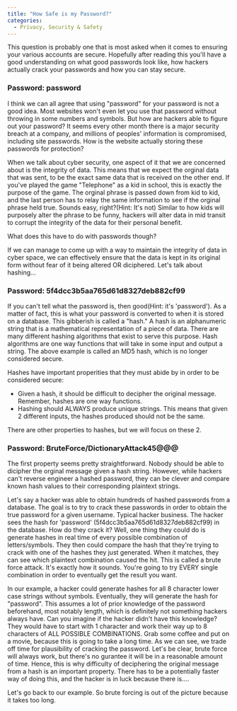 ```yaml
---
title: "How Safe is my Password?"
categories:
  - Privacy, Security & Safety
---
```


This question is probably one that is most asked when it comes to ensuring your various accounts are secure. Hopefully after reading this you'll have a good understanding on what good passwords look like, how hackers actually crack your passwords and how you can stay secure. 

### Password: password 

I think we can all agree that using "password" for your password is not a good idea. Most websites won't even let you use that password without throwing in some numbers and symbols. But how are hackers able to figure out your password? It seems every other month there is a major security breach at a company, and millions of peoples' information is compromised, including site passwords. How is the website actually storing these passwords for protection?

When we talk about cyber security, one aspect of it that we are concerned about is the integrity of data. This means that we expect the orginal data that was sent, to be the exact same data that is received on the other end. If you've played the game "Telephone" as a kid in school, this is exactly the purpose of the game. The orginal phrase is passed down from kid to kid, and the last person has to relay the same information to see if the orginal phrase held true. Sounds easy, right?(Hint: It's not) Similar to how kids will purposely alter the phrase to be funny, hackers will alter data in mid transit to corrupt the integrity of the data for their personal benefit.

What does this have to do with passwords though? 

If we can manage to come up with a way to maintain the integrity of data in cyber space, we can effectively ensure that the data is kept in its original form without fear of it being altered OR diciphered. Let's talk about hashing...

### Password: 5f4dcc3b5aa765d61d8327deb882cf99

If you can't tell what the password is, then good(Hint: it's 'password'). As a matter of fact, this is what your password is converted to when it is stored on a database. This gibberish is called a "hash." A hash is an alphanumeric string that is a mathematical representation of a piece of data. There are many different hashing algorithms that exist to serve this purpose. Hash algorithms are one way functions that will take in some input and output a string. The above example is called an MD5 hash, which is no longer considered secure.

Hashes have important properities that they must abide by in order to be considered secure:

* Given a hash, it should be difficult to decipher the original message. Remember, hashes are one way functions.
* Hashing should ALWAYS produce unique strings. This means that given 2 different inputs, the hashes produced should not be the same.

There are other properties to hashes, but we will focus on these 2.

### Password: BruteForce/DictionaryAttack45@@@

The first property seems pretty straightforward. Nobody should be able to dicipher the orginal message given a hash string. However, while hackers can't reverse engineer a hashed password, they can be clever and compare known hash values to their corresponding plaintext strings. 

Let's say a hacker was able to obtain hundreds of hashed passwords from a database. The goal is to try to crack these passwords in order to obtain the true password for a given username. Typical hacker business. The hacker sees the hash for 'password' (5f4dcc3b5aa765d61d8327deb882cf99) in the database. How do they crack it? Well, one thing they could do is generate hashes in real time of every possible combination of letters/symbols. They then could compare the hash that they're trying to crack with one of the hashes they just generated. When it matches, they can see which plaintext combination caused the hit. This is called a brute force attack. It's exactly how it sounds. You're going to try EVERY single combination in order to eventually get the result you want. 

In our example, a hacker could generate hashes for all 8 character lower case strings without symbols. Eventually, they will generate the hash for "password". This assumes a lot of prior knowledge of the password beforehand, most notably length, which is definitely not something hackers always have. Can you imagine if the hacker didn't have this knowledge? They would have to start with 1 character and work their way up to 8 characters of ALL POSSIBLE COMBINATIONS. Grab some coffee and put on a movie, because this is going to take a long time. As we can see, we trade off time for plausibility of cracking the password. Let's be clear, brute force will always work, but there's no gurantee it will be in a reasonable amount of time. Hence, this is why difficulty of deciphering the original message from a hash is an important property. There has to be a potentially faster way of doing this, and the hacker is in luck because there is....

Let's go back to our example. So brute forcing is out of the picture because it takes too long. 







